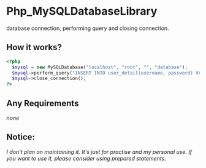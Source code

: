 # Php_MySQLDatabaseLibrary
database connection, performing query and closing connection. 

## How it works?

```php
<?php
  $mysql = new MySQLDatabase("localhost", "root", "", "database");
  $mysql->perform_query("INSERT INTO user_detail(username, password) VALUES ('Abraham', 875)");
  $mysql->close_connection();
?>
```

## Any Requirements

*none*

## Notice:

*I don't plan on maintaining it. It's just for practise and my personal use. If you want to use it, please consider using prepared statements.*
